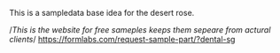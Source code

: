 This is a sampledata base idea for the desert rose.

/*This is the website for free sameples keeps them sepeare from actural clients*/
https://formlabs.com/request-sample-part/?dental-sg
